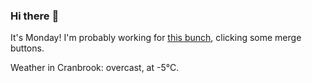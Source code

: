 ### Hi there :wave:

It's Monday! I'm probably working for [this bunch](https://github.com/kohofinancial), clicking some merge buttons.

Weather in Cranbrook: overcast, at -5°C.
